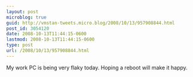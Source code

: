 ```yaml
---
layout: post
microblog: true
guid: http://vmstan-tweets.micro.blog/2008/10/13/957908844.html
post_id: 3054120
date: 2008-10-13T11:44:15-0600
lastmod: 2008-10-13T11:44:15-0600
type: post
url: /2008/10/13/957908844.html
---
```

My work PC is being very flaky today. Hoping a reboot will make it happy.
